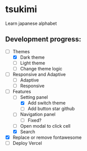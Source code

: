 # tsukimi

Learn japanese alphabet

## Development progress:

- [ ] Themes
  - [x] Dark theme
  - [ ] Light theme
  - [ ] Change theme logic
- [ ] Responsive and Adaptive
  - [ ] Adaptive
  - [ ] Responsive
- [ ] Features
  - [ ] Setting panel
    - [x] Add switch theme
    - [ ] Add button star github
  - [ ] Navigation panel
    - [ ] Fixed?
  - [ ] Open modal to click cell
  - [x] Search
- [x] Replace or remove fontawesome
- [ ] Deploy Vercel

